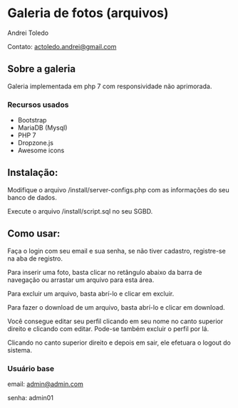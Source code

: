 # Galeria de fotos (arquivos)
Andrei Toledo

Contato: actoledo.andrei@gmail.com

## Sobre a galeria
Galeria implementada em php 7 com responsividade não aprimorada.


### Recursos usados
- Bootstrap
- MariaDB (Mysql)
- PHP 7
- Dropzone.js
- Awesome icons

## Instalação:
Modifique o arquivo /install/server-configs.php com as informações do seu banco de dados.

Execute o arquivo /install/script.sql no seu SGBD.

## Como usar:
Faça o login com seu email e sua senha, se não tiver cadastro, registre-se na aba de registro.

Para inserir uma foto, basta clicar no retângulo abaixo da barra de navegação ou arrastar um arquivo para esta área.

Para excluir um arquivo, basta abrí-lo e clicar em excluir.

Para fazer o download de um arquivo, basta abrí-lo e clicar em download.

Você consegue editar seu perfil clicando em seu nome no canto superior direito e clicando com editar. Pode-se também excluir o perfil por lá.

Clicando no canto superior direito e depois em sair, ele efetuara o logout do sistema.

### Usuário base
email: admin@admin.com

senha: admin01
